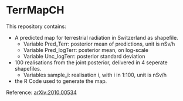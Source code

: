 # TerrMapCH

This repository contains:
 - A predicted map for terrestrial radiation in Switzerland as shapefile. 
    - Variable Pred_Terr: posterior mean of predictions, unit is nSv/h
    - Variable Pred_logTerr: posterior mean, on log-scale
    - Variable Unc_logTerr: posterior standard deviation
 - 100 realisations from the joint posterior, delivered in 4 seperate shapefiles.
    - Variables sample_i: realisation i, with i in 1:100, unit is nSv/h
 - the R Code used to generate the map.
 
Reference: [arXiv:2010.00534](arXiv:2010.00534) 


